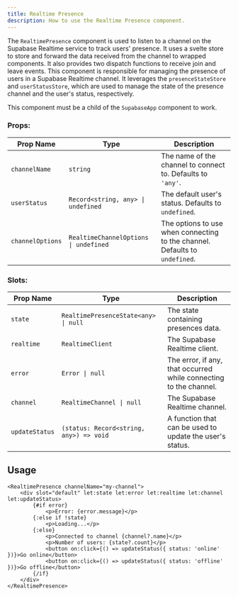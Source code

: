 ```yaml
---
title: Realtime Presence
description: How to use the Realtime Presence component.
---
```


The `RealtimePresence` component is used to listen to a channel on the Supabase Realtime service to track users' presence. It uses a svelte store to store and forward the data received from the channel to wrapped components. It also provides two dispatch functions to receive join and leave events. This component is responsible for managing the presence of users in a Supabase Realtime channel. It leverages the `presenceStateStore` and `userStatusStore`, which are used to manage the state of the presence channel and the user's status, respectively.

This component must be a child of the `SupabaseApp` component to work.

### Props:

| Prop Name        | Type                                  | Description                                                                 |
| ---------------- | ------------------------------------- | --------------------------------------------------------------------------- |
| `channelName`    | `string`                              | The name of the channel to connect to. Defaults to `'any'`.                 |
| `userStatus`     | `Record<string, any> \| undefined`    | The default user's status. Defaults to `undefined`.                         |
| `channelOptions` | `RealtimeChannelOptions \| undefined` | The options to use when connecting to the channel. Defaults to `undefined`. |

### Slots:

| Prop Name      | Type                                    | Description                                                       |
| -------------- | --------------------------------------- | ----------------------------------------------------------------- |
| `state`        | `RealtimePresenceState<any> \| null`    | The state containing presences data.                              |
| `realtime`     | `RealtimeClient`                        | The Supabase Realtime client.                                     |
| `error`        | `Error \| null`                         | The error, if any, that occurred while connecting to the channel. |
| `channel`      | `RealtimeChannel \| null`               | The Supabase Realtime channel.                                    |
| `updateStatus` | `(status: Record<string, any>) => void` | A function that can be used to update the user's status.          |

## Usage

```svelte
<RealtimePresence channelName="my-channel">
	<div slot="default" let:state let:error let:realtime let:channel let:updateStatus>
		{#if error}
			<p>Error: {error.message}</p>
		{:else if !state}
			<p>Loading...</p>
		{:else}
			<p>Connected to channel {channel?.name}</p>
			<p>Number of users: {state?.count}</p>
			<button on:click={() => updateStatus({ status: 'online' })}>Go online</button>
			<button on:click={() => updateStatus({ status: 'offline' })}>Go offline</button>
		{/if}
	</div>
</RealtimePresence>
```
